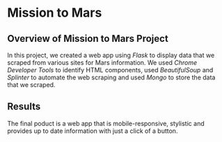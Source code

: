 # **Mission to Mars**
## **Overview of Mission to Mars Project**
In this project, we created a web app using *Flask* to display data that we scraped from various sites for Mars information.  We used *Chrome Developer Tools* to identify HTML components, used *BeautifulSoup* and *Splinter* to automate the web scraping and used *Mongo* to store the data that we scraped.

## **Results**
The final poduct is a web app that is mobile-responsive, stylistic and provides up to date information with just a click of a button.  